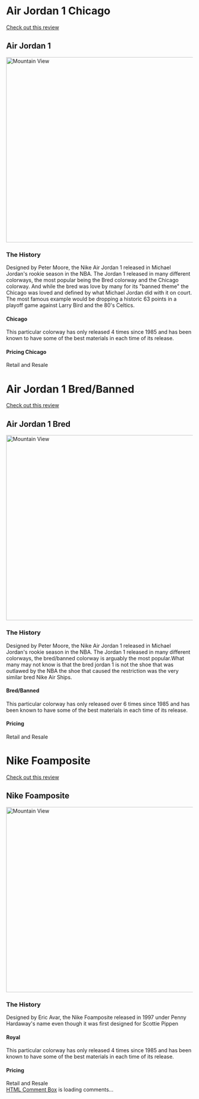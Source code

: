 <!DOCTYPE html>
<html>
<head>
	<title>Nike Air Jordan Chicago 1</title>
</head>
<body>

<h1>Air Jordan 1 Chicago</h1>
<p><a href="https://www.youtube.com/watch?v=W_NbiIZAmRw">Check out this review</a>
</p>

<h2>Air Jordan 1</h2>
<p><img src=https://i.ytimg.com/vi/L68dinkqwX4/maxresdefault.jpg alt="Mountain View" style="width:700px;height:500px;">

</body>


<h3>The History</h3>
<p>Designed by Peter Moore, the Nike Air Jordan 1 released in Michael Jordan's rookie season in the NBA. The Jordan 1 released in many different colorways, the most popular being the Bred colorway and the Chicago colorway. And while the bred was love by many for its "banned theme" the Chicago was loved and defined by what Michael Jordan did with it on court. The most famous example would be dropping a historic 63 points in a playoff game against Larry Bird and the 80's Celtics.</p>

<h4>Chicago</h4>
This particular colorway has only released 4 times since 1985 and has been known to have some of the best materials in each time of its release.

<h4>Pricing Chicago</h4>
Retail and Resale

<h1>Air Jordan 1 Bred/Banned</h1>
<p><a href="https://www.youtube.com/watch?v=TAtpQjcZux8">Check out this review</a>
</p>

<h2>Air Jordan 1 Bred</h2>
<p><img src=http://sneakhunt.me/media/wysiwyg/Air_Jordan_1_Bred.jpg alt="Mountain View" style="width:700px;height:500px;">

</body>


<h3>The History</h3>
<p>Designed by Peter Moore, the Nike Air Jordan 1 released in Michael Jordan's rookie season in the NBA. The Jordan 1 released in many different colorways, the bred/banned colorway is arguably the most popular.What many may not know is that the bred jordan 1 is not the shoe that was outlawed by the NBA the shoe that caused the restriction was the very similar bred Nike Air Ships. </p>

<h4>Bred/Banned</h4>
This particular colorway has only released over 6 times since 1985 and has been known to have some of the best materials in each time of its release.

<h4>Pricing</h4>
Retail and Resale





<h1>Nike Foamposite</h1>
<p><a href="https://www.youtube.com/watch?v=W_NbiIZAmRw">Check out this review</a>
</p>

<h2>Nike Foamposite</h2>
<p><img src=http://sneakerbardetroit.com/wp-content/uploads/2016/10/nike-foamposite-one-xx-dark-neon-royal-3.jpg alt="Mountain View" style="width:700px;height:500px;">

</body>


<h3>The History</h3>
<p>Designed by Eric Avar, the Nike Foamposite released in 1997 under Penny Hardaway's name even though it was first designed for Scottie Pippen</p>

<h4>Royal</h4>
This particular colorway has only released 4 times since 1985 and has been known to have some of the best materials in each time of its release.

<h4>Pricing</h4>
Retail and Resale

<!-- begin wwww.htmlcommentbox.com -->
 <div id="HCB_comment_box"><a href="http://www.htmlcommentbox.com">HTML Comment Box</a> is loading comments...</div>
 <link rel="stylesheet" type="text/css" href="//www.htmlcommentbox.com/static/skins/bootstrap/twitter-bootstrap.css?v=0" />
 <script type="text/javascript" id="hcb"> /*<!--*/ if(!window.hcb_user){hcb_user={};} (function(){var s=document.createElement("script"), l=hcb_user.PAGE || (""+window.location).replace(/'/g,"%27"), h="//www.htmlcommentbox.com";s.setAttribute("type","text/javascript");s.setAttribute("src", h+"/jread?page="+encodeURIComponent(l).replace("+","%2B")+"&mod=%241%24wq1rdBcg%24HH4WlUTC4CWhcQEY4j3ty%2F"+"&opts=16862&num=10&ts=1493431042099");if (typeof s!="undefined") document.getElementsByTagName("head")[0].appendChild(s);})(); /*-->*/ </script>
<!-- end www.htmlcommentbox.com -->


</body>
</html>
